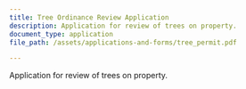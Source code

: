 ```yaml
---
title: Tree Ordinance Review Application
description: Application for review of trees on property.
document_type: application
file_path: /assets/applications-and-forms/tree_permit.pdf

---
```

Application for review of trees on property.
